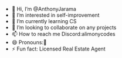 - 👋 Hi, I’m @AnthonyJarama
- 👀 I’m interested in self-improvement
- 🌱 I’m currently learning CS
- 💞️ I’m looking to collaborate on any projects
- 📫 How to reach me Discord:alimonycodes
- 😄 Pronouns:🕺
- ⚡ Fun fact: Licensed Real Estate Agent
